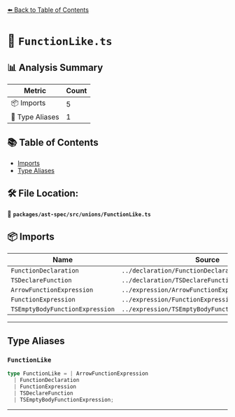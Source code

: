 [⬅️ Back to Table of Contents](../../../../index.md)

# 📄 `FunctionLike.ts`

## 📊 Analysis Summary

| Metric | Count |
|--------|-------|
| 📦 Imports | 5 |
| 📑 Type Aliases | 1 |

## 📚 Table of Contents

- [Imports](#imports)
- [Type Aliases](#type-aliases)

## 🛠️ File Location:
📂 **`packages/ast-spec/src/unions/FunctionLike.ts`**

## 📦 Imports

| Name | Source |
|------|--------|
| `FunctionDeclaration` | `../declaration/FunctionDeclaration/spec` |
| `TSDeclareFunction` | `../declaration/TSDeclareFunction/spec` |
| `ArrowFunctionExpression` | `../expression/ArrowFunctionExpression/spec` |
| `FunctionExpression` | `../expression/FunctionExpression/spec` |
| `TSEmptyBodyFunctionExpression` | `../expression/TSEmptyBodyFunctionExpression/spec` |


---

## Type Aliases

### `FunctionLike`

```ts
type FunctionLike = | ArrowFunctionExpression
  | FunctionDeclaration
  | FunctionExpression
  | TSDeclareFunction
  | TSEmptyBodyFunctionExpression;
```


---